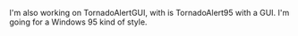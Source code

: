 I'm also working on TornadoAlertGUI, with is TornadoAlert95 with a GUI.
I'm going for a Windows 95 kind of style.
